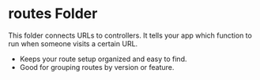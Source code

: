 # routes Folder

This folder connects URLs to controllers. It tells your app which function to run when someone visits a certain URL.

- Keeps your route setup organized and easy to find.
- Good for grouping routes by version or feature. 